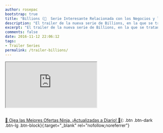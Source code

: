 ```yaml
---
author: rosepac
bootstrap: true
title: "Billions (🎥  Serie Interesante Relacionada con los Negocios y las Finanzas)"
description: "El trailer de la nueva serie de Billions, en la que se tratan las relaciones en el mundo de los negocios y las finanzas"
excerpt: "El trailer de la nueva serie de Billions, en la que se tratan las relaciones en el mundo de los negocios y las finanzas"
comments: false
date: 2016-11-12 22:06:12
tags:
- Trailer Series
permalink: /trailer-billions/
---
```


<div class="embed-responsive embed-responsive-16by9">
  <iframe class="embed-responsive-item" src="https://www.youtube-nocookie.com/embed/8u51ZY2a3Sc?rel=0" allowfullscreen></iframe>
</div><br/>

[🎁 Ojea las Mejores Ofertas Ninja, ¡Actualizadas a Diario! 🛒](https://www.amazon.es/shop/cibercursos){: .btn .btn-dark .btn-lg .btn-block}{:target="_blank" rel="nofollow,noreferrer"}